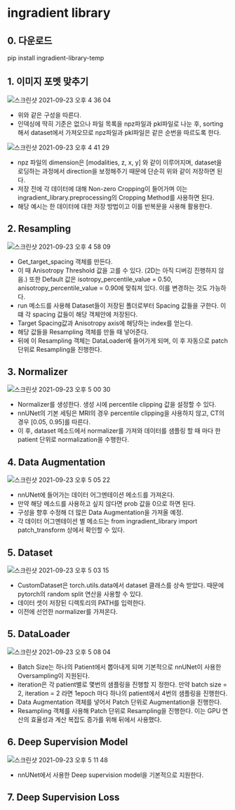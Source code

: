 # ingradient library
 
## 0. 다운로드
pip install ingradient-library-temp

## 1. 이미지 포멧 맞추기
![스크린샷 2021-09-23 오후 4 36 04](https://user-images.githubusercontent.com/87344797/134470205-83603804-7556-402c-833a-1b919b7a16db.png)
- 위와 같은 구성을 따른다.
- 인덱싱에 딱히 기준은 없으나 파일 목록을 npz파일과 pkl파일로 나눈 후, sorting해서 dataset에서 가져오므로 npz파일과 pkl파일은 같은 순번을 따르도록 한다.

![스크린샷 2021-09-23 오후 4 41 29](https://user-images.githubusercontent.com/87344797/134470839-ee7ccc7b-7182-43ac-9425-2f83daa59d1a.png)
- npz 파일의 dimension은 [modalities, z, x, y] 와 같이 이루어지며, dataset을 로딩하는 과정에서 direction을 보정해주기 때문에 단순히 위와 같이 저장하면 된다.
- 저장 전에 각 데이터에 대해 Non-zero Cropping이 들어가며 이는 ingradient_library.preprocessing의 Cropping Method를 사용하면 된다.
- 해당 예시는 한 데이터에 대한 저장 방법이고 이를 반복문을 사용해 활용한다.


## 2. Resampling
![스크린샷 2021-09-23 오후 4 58 09](https://user-images.githubusercontent.com/87344797/134472713-eef1a815-a090-4575-b30b-cf28e726e332.png)

- Get_target_spacing 객체를 만든다.
- 이 때 Anisotropy Threshold 값을 고를 수 있다. (2D는 아직 디버깅 진행하지 않음.) 또한 Default 값은 isotropy_percentile_value = 0.50, anisotropy_percentile_value = 0.90에 맞춰져 있다. 이를 변경하는 것도 가능하다.
- run 메소드를 사용해 Dataset들이 저장된 폴더로부터 Spacing 값들을 구한다. 이 떄 각 spacing 값들이 해당 객체안에 저장된다.
- Target Spacing값과 Anisotropy axis에 해당하는 index를 얻는다.
- 해당 값들을 Resampling 객체를 만들 때 넣어준다.
- 뒤에 이 Resampling 객체는 DataLoader에 들어가게 되며, 이 후 자동으로 patch 단위로 Resampling을 진행한다.


## 3. Normalizer
![스크린샷 2021-09-23 오후 5 00 30](https://user-images.githubusercontent.com/87344797/134472958-d024dce0-c524-4fb9-9e4d-24c9f8a9d30a.png)

- Normalizer를 생성한다. 생성 시에 percentile clipping 값을 설정할 수 있다.
- nnUNet의 기본 세팅은 MRI의 경우 percentile clipping을 사용하지 않고, CT의 경우 [0.05, 0.95]를 따른다.
- 이 후, dataset 메소드에서 normalizer를 가져와 데이터를 샘플링 할 때 마다 한 patient 단위로 normalization을 수행한다.

## 4. Data Augmentation
![스크린샷 2021-09-23 오후 5 05 22](https://user-images.githubusercontent.com/87344797/134473519-9f42480a-226d-49da-bcd6-28bce29c4bcf.png)

- nnUNet에 들어가는 데이터 어그멘테이션 메소드를 가져온다.
- 만약 해당 메소드를 사용하고 싶지 않다면 prob 값을 0으로 하면 된다.
- 구성을 향후 수정해 더 많은 Data Augmentation을 가져올 예정.
- 각 데이터 어그멘테이션 별 메소드는 from ingradient_library import patch_transform 상에서 확인할 수 있다.  

## 5. Dataset
![스크린샷 2021-09-23 오후 5 03 15](https://user-images.githubusercontent.com/87344797/134473278-93b2df7a-04ee-411b-a7f8-592e90d05fdb.png)
- CustomDataset은 torch.utils.data에서 dataset 클래스를 상속 받았다. 때문에 pytorch의 random split 연산을 사용할 수 있다.
- 데이터 셋이 저장된 디렉토리의 PATH를 입력한다.
- 이전에 선언한 normalizer를 가져온다.

## 5. DataLoader
![스크린샷 2021-09-23 오후 5 08 04](https://user-images.githubusercontent.com/87344797/134473860-3686453b-9d24-43dc-9d54-aa8b1a2d109e.png)
- Batch Size는 하나의 Patient에서 뽑아내게 되며 기본적으로 nnUNet이 사용한 Oversampling이 지원된다.
- iteration은 각 patient별로 몇번의 샘플링을 진행할 지 정한다. 만약 batch size = 2, iteration = 2 라면 1epoch 마다 하나의 patient에서 4번의 샘플링을 진행한다.
- Data Augmentation 객체를 넣어서 Patch 단위로 Augmentation을 진행한다.
- Resampling 객체를 사용해 Patch 단위로 Resampling을 진행한다. 이는 GPU 연산의 효율성과 계산 복잡도 증가를 위해 뒤에서 사용했다.


## 6. Deep Supervision Model
![스크린샷 2021-09-23 오후 5 11 48](https://user-images.githubusercontent.com/87344797/134474332-bfa1c66c-49c0-4009-876b-ec335b19d359.png)

- nnUNet에서 사용한 Deep supervision model을 기본적으로 지원한다.

## 7. Deep Supervision Loss



